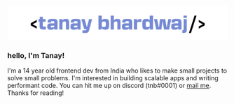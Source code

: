 <img alt="muh banner" src="/readmepls.png">   

### hello, I'm Tanay!

I'm a 14 year old frontend dev from India who likes to make small projects to solve small problems. I'm interested in building scalable apps and writing performant code. You can hit me up on discord (tnb#0001) or [mail me](mailto:tanaybhardwaj24@gmail.com). Thanks for reading! 
